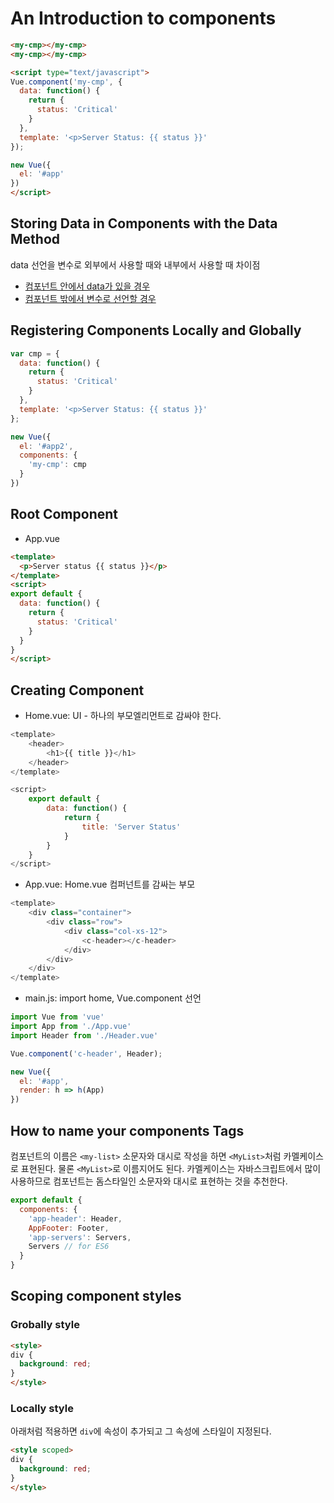# An Introduction to components

```html
<my-cmp></my-cmp>
<my-cmp></my-cmp>

<script type="text/javascript">
Vue.component('my-cmp', {
  data: function() {
    return {
      status: 'Critical'
    }
  },
  template: '<p>Server Status: {{ status }}'
});

new Vue({
  el: '#app'
})
</script>
```

## Storing Data in Components with the Data Method
data 선언을 변수로 외부에서 사용할 때와 내부에서 사용할 때 차이점

- [컴포넌트 안에서 data가 있을 경우](https://jsfiddle.net/vL4eg3qc/)
- [컴포넌트 밖에서 변수로 선언할 경우](https://jsfiddle.net/sujin/6brfea65/)

## Registering Components Locally and Globally

```javascript
var cmp = {
  data: function() {
    return {
      status: 'Critical'
    }
  },
  template: '<p>Server Status: {{ status }}'
};

new Vue({
  el: '#app2',
  components: {
    'my-cmp': cmp
  }
})
```

## Root Component

- App.vue

```html
<template>
  <p>Server status {{ status }}</p>
</template>
<script>
export default {
  data: function() {
    return {
      status: 'Critical'
    }
  }
}
</script>
```

## Creating Component

- Home.vue: UI - 하나의 부모엘리먼트로 감싸야 한다.

```javascript
<template>
    <header>
        <h1>{{ title }}</h1>
    </header>
</template>

<script>
    export default {
        data: function() {
            return {
                title: 'Server Status'
            }
        }
    }
</script>
```

- App.vue: Home.vue 컴퍼넌트를 감싸는 부모

```javascript
<template>
    <div class="container">
        <div class="row">
            <div class="col-xs-12">
                <c-header></c-header>
            </div>
        </div>
    </div>
</template>
```

- main.js: import home, Vue.component 선언

```javascript
import Vue from 'vue'
import App from './App.vue'
import Header from './Header.vue'

Vue.component('c-header', Header);

new Vue({
  el: '#app',
  render: h => h(App)
})
```

## How to name your components Tags
컴포넌트의 이름은 `<my-list>` 소문자와 대시로 작성을 하면 `<MyList>`처럼 카멜케이스로
표현된다. 물론 `<MyList>`로 이름지어도 된다. 카멜케이스는 자바스크립트에서 많이 사용하므로
컴포넌트는 돔스타일인 소문자와 대시로 표현하는 것을 추천한다.

```javascript
export default {
  components: {
    'app-header': Header,
    AppFooter: Footer,
    'app-servers': Servers,
    Servers // for ES6
  }
}
```

## Scoping component styles

### Grobally style

```html
<style>
div {
  background: red;
}
</style>
```

### Locally style
아래처럼 적용하면 `div`에 속성이 추가되고 그 속성에 스타일이 지정된다.

```html
<style scoped>
div {
  background: red;
}
</style>
```
